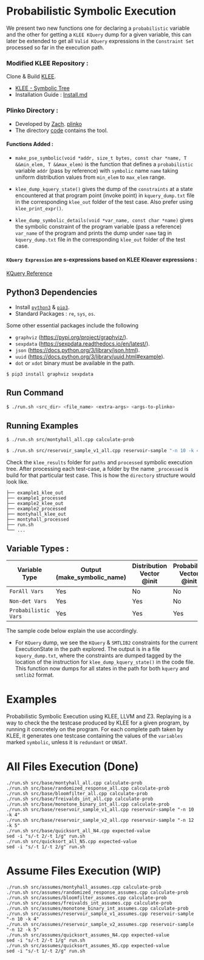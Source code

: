 # Probabilistic Symbolic Execution

We present two new functions one for declaring a `probabilistic` variable and the other for getting a `KLEE KQuery` dump
for a given variable, this can later be extended to get all `Valid KQuery` expressions in the `Constraint Set` processed so far in the execution path.

### Modified KLEE Repository :

Clone & Build [KLEE](http://klee.github.io/build-llvm9/).

- [KLEE - Symbolic Tree](https://github.com/lahiri-phdworks/klee/tree/symbolic_tree)
- Installation Guide : [Install.md](Install.md)

### Plinko Directory :

- Developed by [Zach](https://github.com/zsusag). [plinko](https://git.justinh.su/)
- The directory [code](code/plinko/README.md) contains the tool.

#### Functions Added :

- `make_pse_symbolic(void *addr, size_t bytes, const char *name, T &&min_elem, T &&max_elem)` is the function that defines a `probabilistic` variable `addr` (pass by reference) with `symbolic` name `name` taking uniform distribution values from `min_elem` to `max_elem` range.

- `klee_dump_kquery_state()` gives the dump of the `constraints` at a state encountered at that program point (invoke point) in `kquery_dump.txt` file in the corresponding `klee_out` folder of the test case. Also prefer using `klee_print_expr()`.

- `klee_dump_symbolic_details(void *var_name, const char *name)` gives the symbolic constraint of the program variable (pass a reference) `var_name` of the program and prints the dump under `name` tag in `kquery_dump.txt` file in the corresponding `klee_out` folder of the test case.

#### `KQuery Expression` are s-expressions based on KLEE Kleaver expressions :

[KQuery Reference](https://klee.github.io/docs/kquery/)

## Python3 Dependencies

- Install [`python3`](https://www.python.org/downloads/release/python-387/) & [`pip3`](https://www.educative.io/edpresso/installing-pip3-in-ubuntu).
- Standard Packages : `re`, `sys`, `os`.

Some other essential packages include the following

- `graphviz` (https://pypi.org/project/graphviz/).
- `sexpdata` (https://sexpdata.readthedocs.io/en/latest/).
- `json` (https://docs.python.org/3/library/json.html).
- `uuid` (https://docs.python.org/3/library/uuid.html#example).
- `dot` or `xdot` binary must be available in the path.

```
$ pip3 install graphviz sexpdata
```

## Run Command

```bash
$ ./run.sh <src_dir> <file_name> <extra-args> <args-to-plinko>
```

## Running Examples

```bash
$ ./run.sh src/montyhall_all.cpp calculate-prob
```

```bash
$ ./run.sh src/reservoir_sample_v1_all.cpp reservoir-sample "-n 10 -k 4"
```

Check the `klee_results` folder for `paths` and `processed` symbolic execution tree.
After processing each test-case, a folder by the name `_processed` is build for that particular test case. This is how the `directory` structure would look like.

```
├── example1_klee_out
├── example1_processed
├── example2_klee_out
├── example2_processed
├── montyhall_klee_out
├── montyhall_processed
├── run.sh
└── ...
```

## Variable Types :

| Variable Type        | Output (make_symbolic_name) | Distribution Vector @init | Probability Vector @init |
| -------------------- | --------------------------- | ------------------------- | ------------------------ |
| `ForAll Vars`        | Yes                         | No                        | No                       |
| `Non-det Vars`       | Yes                         | Yes                       | No                       |
| `Probabilistic Vars` | Yes                         | Yes                       | Yes                      |

The sample code below explain the use accordingly.

- For `KQuery` dump, we see the `KQuery` & `SMTLIB2` constraints for the current ExecutionState in the path explored. The output is in a file `kquery_dump.txt`, where the constraints are dumped tagged by the location of the instruction for `klee_dump_kquery_state()` in the code file. This function now dumps for all states in the path for both `kquery` and `smtlib2` format.

# Examples

Probabilistic Symbolic Execution using KLEE, LLVM and Z3.
Replaying is a way to check the the testcase produced by KLEE for a given program, by running it concretely on the program.
For each complete path taken by KLEE, it generates one testcase containing the values of the `variables` marked `symbolic`, unless it
is `redundant` or `UNSAT`.

# All Files Execution (Done)

```
./run.sh src/base/montyhall_all.cpp calculate-prob
./run.sh src/base/randomized_response_all.cpp calculate-prob
./run.sh src/base/bloomfilter_all.cpp calculate-prob
./run.sh src/base/freivalds_int_all.cpp calculate-prob
./run.sh src/base/monotone_binary_int_all.cpp calculate-prob
./run.sh src/base/reservoir_sample_v1_all.cpp reservoir-sample "-n 10 -k 4"
./run.sh src/base/reservoir_sample_v2_all.cpp reservoir-sample "-n 12 -k 5"
./run.sh src/base/quicksort_all_N4.cpp expected-value
sed -i "s/-t 2/-t 1/g" run.sh
./run.sh src/quicksort_all_N5.cpp expected-value
sed -i "s/-t 1/-t 2/g" run.sh
```

# Assume Files Execution (WIP)

```
./run.sh src/assumes/montyhall_assumes.cpp calculate-prob
./run.sh src/assumes/randomized_response_assumes.cpp calculate-prob
./run.sh src/assumes/bloomfilter_assumes.cpp calculate-prob
./run.sh src/assumes/freivalds_int_assumes.cpp calculate-prob
./run.sh src/assumes/monotone_binary_int_assumes.cpp calculate-prob
./run.sh src/assumes/reservoir_sample_v1_assumes.cpp reservoir-sample "-n 10 -k 4"
./run.sh src/assumes/reservoir_sample_v2_assumes.cpp reservoir-sample "-n 12 -k 5"
./run.sh src/assumes/quicksort_assumes_N4.cpp expected-value
sed -i "s/-t 2/-t 1/g" run.sh
./run.sh src/assumes/quicksort_assumes_N5.cpp expected-value
sed -i "s/-t 1/-t 2/g" run.sh
```
